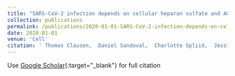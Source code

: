 ```yaml
---
title: "SARS-CoV-2 infection depends on cellular heparan sulfate and ACE2"
collection: publications
permalink: /publications/2020-01-01-SARS-CoV-2-infection-depends-on-cellular-heparan-sulfate-and-ACE2
date: 2020-01-01
venue: 'Cell'
citation: ' Thomas Clausen,  Daniel Sandoval,  Charlotte Spliid,  Jessica Pihl,  Hailee Perrett,  Chelsea Painter,  Anoop Narayanan,  Sydney Majowicz,  Elizabeth Kwong,  Rachael McVicar,  et. al&quot;SARS-CoV-2 infection depends on cellular heparan sulfate and ACE2.&quot; Cell, 2020.'
---
```

Use [Google Scholar](https://scholar.google.com/scholar?q=SARS+CoV+2+infection+depends+on+cellular+heparan+sulfate+and+ACE2){:target="_blank"} for full citation